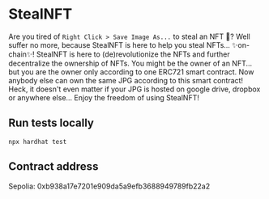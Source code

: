 # StealNFT
Are you tired of `Right Click > Save Image As...` to steal an NFT 🤮?
Well suffer no more, because StealNFT is here to help you steal NFTs... ✨on-chain✨!
StealNFT is here to (de)revolutionize the NFTs and further decentralize the ownership of NFTs. You might be the owner of an NFT... but you are the owner only according to one ERC721 smart contract. Now anybody else can own the same JPG according to this smart contract! Heck, it doesn't even matter if your JPG is hosted on google drive, dropbox or anywhere else...
Enjoy the freedom of using StealNFT!

## Run tests locally
```shell
npx hardhat test
```

## Contract address
Sepolia: 0xb938a17e7201e909da5a9efb3688949789fb22a2
